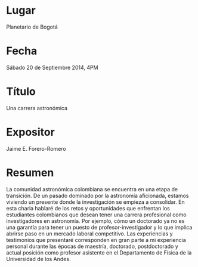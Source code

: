Lugar
=====
Planetario de Bogotá

Fecha
======
Sábado 20 de Septiembre 2014, 4PM

Título
======
Una carrera astronómica

Expositor
==========
Jaime E. Forero-Romero

Resumen
=======
La comunidad astronómica colombiana se encuentra en una etapa de transición. De un pasado dominado por la astronomía aficionada, estamos viviendo un presente donde la investigación se empieza a consolidar. En esta charla hablaré de los retos y oportunidades que enfrentan los estudiantes colombianos que desean tener una carrera profesional como investigadores en astronomía. Por ejemplo, cómo un doctorado ya no es una garantía para tener un puesto de profesor-investigador y lo que implica abrirse paso en un mercado laboral competitivo. Las experiencias y testimonios que presentaré corresponden en gran parte a mi experiencia personal durante las épocas de maestría, doctorado, postdoctorado y actual posición como profesor asistente en el Departamento de Física de la Universidad de los Andes.
